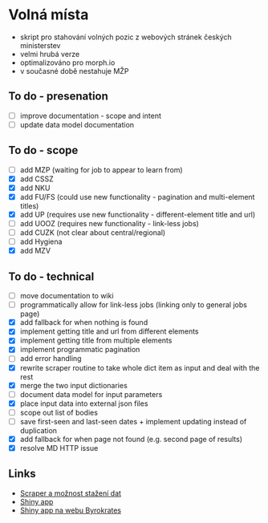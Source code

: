 # Volná místa 

- skript pro stahování volných pozic z webových stránek českých ministerstev
- velmi hrubá verze
- optimalizováno pro morph.io
- v současné době nestahuje MŽP

## To do - presenation

- [ ] improve documentation - scope and intent
- [ ] update data model documentation

## To do - scope

- [ ] add MZP (waiting for job to appear to learn from)
- [x] add CSSZ
- [x] add NKU
- [x] add FU/FS (could use new functionality - pagination and multi-element titles)
- [x] add UP (requires use new functionality - different-element title and url)
- [ ] add UOOZ (requires new functionality - link-less jobs)
- [ ] add CUZK (not clear about central/regional)
- [ ] add Hygiena
- [x] add MZV

## To do - technical

- [ ] move documentation to wiki
- [ ] programmatically allow for link-less jobs (linking only to general jobs page)
- [x] add fallback for when nothing is found
- [x] implement getting title and url from different elements
- [x] implement getting title from multiple elements
- [x] implement programmatic pagination
- [ ] add error handling
- [x] rewrite scraper routine to take whole dict item as input and deal with the rest
- [x] merge the two input dictionaries
- [ ] document data model for input parameters
- [x] place input data into external json files
- [ ] scope out list of bodies
- [ ] save first-seen and last-seen dates + implement updating instead of duplication
- [x] add fallback for when page not found (e.g. second page of results)
- [x] resolve MD HTTP issue

## Links

- [Scraper a možnost stažení dat](https://morph.io/petrbouchal/GovJobsCZ)
- [Shiny app](http://petrbouchal.shinyapps.io/czjobs)
- [Shiny app na webu Byrokrates](http://byrokrates.cz/praceprostat)



